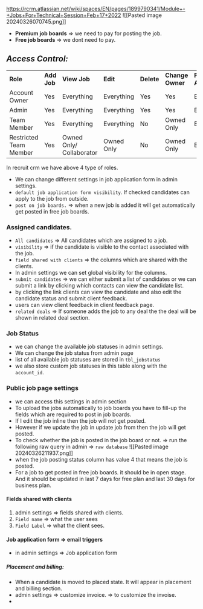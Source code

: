 https://rcrm.atlassian.net/wiki/spaces/EN/pages/1899790341/Module+-+Jobs+For+Technical+Session+Feb+17+2022
![[Pasted image 20240326070745.png]]
- **Premium job boards** => we need to pay for posting the job.
- **Free job boards** => we dont need to pay.

## _**Access Control:**_

|                        |             |                          |            |            |                  |                 |
| ---------------------- | ----------- | ------------------------ | ---------- | ---------- | ---------------- | --------------- |
| **Role**               | **Add Job** | **View Job**             | **Edit**   | **Delete** | **Change Owner** | **File Access** |
| Account Owner          | Yes         | Everything               | Everything | Yes        | Yes              | Everything      |
| Admin                  | Yes         | Everything               | Everything | Yes        | Yes              | Everything      |
| Team Member            | Yes         | Everything               | Everything | No         | Owned Only       | Everything      |
| Restricted Team Member | Yes         | Owned Only/ Collaborator | Owned Only | No         | Owned Only       | Everything      |
In recruit crm we have above 4 type of roles.

- We can change different settings in job application form in admin settings.
- `default job application form visibility`. If checked candidates can apply to the job from outside.
- `post on job boards.` => when a new job is added it will get automatically get posted in free job boards. 
### Assigned candidates.
- `All candidates` => All candidates which are assigned to a job. 
- `visibility` => if the candidate is visible to the contact associated with the job.
- `field shared with clients` => the columns which are shared with the clients.
- In admin settings we can set global visibility for the columns.
- `submit candidates` => we can either submit a list of candidates or we can submit a link by clicking which contacts can view the candidate list.
- by clicking the link clients can view the candidate and also edit the candidate status and submit client feedback.
- users can view client feedback in client feedback page.
- `related deals` => If someone adds the job to any deal the the deal will be shown in related deal section.
### Job Status
- we can change the available job statuses in admin settings.
- We can change the job status from admin page
- list of all available job statuses are stored in `tbl_jobstatus`
- we also store custom job statuses in this table along with the `account_id`.

### Public job page settings
- we can access this settings in admin section
- To upload the jobs automatically to job boards you have to fill-up the fields which are required to post in job boards.
- If I edit the job inline then the job will not get posted.
- However if we update the job in update job from then the job will get posted.
- To check whether the job is posted in the job board or not. => run the following raw query in admin => `raw database`
![[Pasted image 20240326211937.png]]
- when the job posting status column has value 4 that means the job is posted.
- For a job to get posted in free job boards. it should be in open stage. And it should be updated in last 7 days for free plan and last 30 days for business plan.

#### Fields shared with clients
1. admin settings => fields shared with clients.
2. `Field name` => what the user sees
3. `Field Label` => what the client sees.

#### Job application form => email triggers
- in admin settings => Job application form

##### Placement and billing:
- When a candidate is moved to placed state. It will appear in placement and billing section.
- admin settings => customize invoice. => to customize the invoise.
- 
